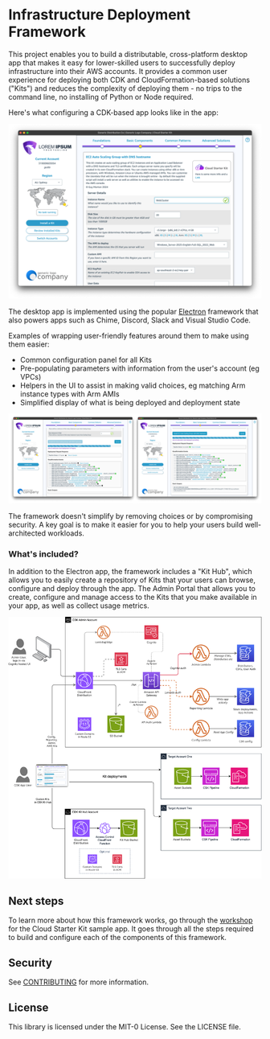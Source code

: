 # Infrastructure Deployment Framework

This project enables you to build a distributable, cross-platform desktop app that makes it easy for lower-skilled users to successfully deploy infrastructure into their AWS accounts. It provides a common user experience for deploying both CDK and CloudFormation-based solutions ("Kits") and reduces the complexity of deploying them - no trips to the command line, no installing of Python or Node required.

Here's what configuring a CDK-based app looks like in the app:

![Infrastructure Deployment Framework architecture](assets/app.png)

The desktop app is implemented using the popular [Electron](https://electronjs.org) framework that also powers apps such as Chime, Discord, Slack and Visual Studio Code.

Examples of wrapping user-friendly features around them to make using them easier:

* Common configuration panel for all Kits
* Pre-populating parameters with information from the user's account (eg VPCs)
* Helpers in the UI to assist in making valid choices, eg matching Arm instance types with Arm AMIs
* Simplified display of what is being deployed and deployment state

![Installing a Kit](assets/installation.png)

The framework doesn't simplify by removing choices or by compromising security. A key goal is to make it easier for you to help your users build well-architected workloads.

### What's included?

In addition to the Electron app, the framework includes a "Kit Hub", which allows you to easily create a repository of Kits that your users can browse, configure and deploy through the app. The Admin Portal that allows you to create, configure and manage access to the Kits that you make available in your app, as well as collect usage metrics.

![Infrastructure Deployment Framework architecture](assets/architecture.png)

## Next steps

To learn more about how this framework works, go through the [workshop](cloud-starter-kit-workshop/index.en.md) for the Cloud Starter Kit sample app. It goes through all the steps required to build and configure each of the components of this framework.

## Security

See [CONTRIBUTING](CONTRIBUTING.md#security-issue-notifications) for more information.

## License

This library is licensed under the MIT-0 License. See the LICENSE file.